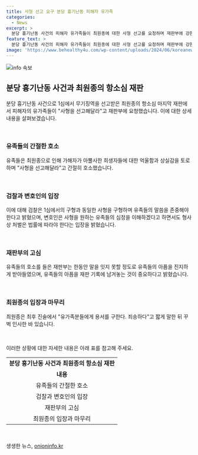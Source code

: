 ```yaml
---
title: 사형 선고 요구 분당 흉기난동 피해자 유가족
categories:
  - News
excerpt: >
  분당 흉기난동 사건의 피해자 유가족들이 최원종에 대한 사형 선고를 요청하며 재판부에 강한 간절한 마음을 전했다. 피해자들의 유족은 최원종의 범행으로 생을 마감한 가슴 아픈 이야기를 털어놓았고, 검찰은 사형을 구형하고자 했다. 반면 최원종의 변호인은 피고와 가족이 깊이 반성하고 있으며, 법률에 따른 형사상 처벌을 지켜야 한다고 주장했다. 최원종은 유족들에게 용서를 구하며 사과했다. 1심 구형과 동일한 사형이 구형되었으며, 유가족들의 진술은 재판 기록에 남기 위해 이 절차를 진행한 것이라고 밝혔다.
feature_text: >
  분당 흉기난동 사건의 피해자 유가족들이 최원종에 대한 사형 선고를 요청하며 재판부에 강한 간절한 마음을 전했다. 피해자들의 유족은 최원종의 범행으로 생을 마감한 가슴 아픈 이야기를 털어놓았고, 검찰은 사형을 구형하고자 했다. 반면 최원종의 변호인은 피고와 가족이 깊이 반성하고 있으며, 법률에 따른 형사상 처벌을 지켜야 한다고 주장했다. 최원종은 유족들에게 용서를 구하며 사과했다. 1심 구형과 동일한 사형이 구형되었으며, 유가족들의 진술은 재판 기록에 남기 위해 이 절차를 진행한 것이라고 밝혔다.
image: 'https://www.behealthy4u.com/wp-content/uploads/2024/06/koreanews.jpg'
---
```


<p><img src="https://www.behealthy4u.com/wp-content/uploads/2024/06/koreanews.jpg" alt="info 속보" /></p>

<h2 data-ke-size="size26">분당 흉기난동 사건과 최원종의 항소심 재판</h2>

<p>분당 흉기난동 사건으로 1심에서 무기징역을 선고받은 최원종의 항소심 마지막 재판에서 피해자의 유가족들이 "사형을 선고해달라"고 재판부에 요청했습니다. 이에 대한 상세 내용을 살펴보겠습니다.</p>

<p data-ke-size="size16">&nbsp;</p>

<h3>유족들의 간절한 호소</h3>

<p>유족들은 최원종으로 인해 가해자가 아뿔사한 희생자들에 대한 억울함과 상실감을 토로하며 "사형을 선고해달라"고 간절히 호소했습니다.</p>

<p data-ke-size="size16">&nbsp;</p>

<h3>검찰과 변호인의 입장</h3>

<p>이에 대해 검찰은 1심에서의 구형과 동일한 사형을 구형하며 유족들의 말씀을 존중해야 한다고 밝혔으며, 변호인은 사형을 원하는 유족들의 심정을 이해하겠다고 하면서도 형사상 처벌은 법률에 따라야 한다는 입장을 밝혔습니다.</p>

<p data-ke-size="size16">&nbsp;</p>

<h3>재판부의 고심</h3>

<p>유족들의 호소를 들은 재판부는 한동안 말을 잇지 못할 정도로 유족들의 아픔을 진지하게 받아들였으며, 유족들의 아픔을 재판 기록에 남겨놓는 것이 중요하다고 밝혔습니다.</p>

<p data-ke-size="size16">&nbsp;</p>

<h3>최원종의 입장과 마무리</h3>

<p>최원종은 최후 진술에서 "유가족분들에게 용서를 구한다. 죄송하다"고 짧게 말한 뒤 꾸벅 인사한 바 있습니다.</p>

<p data-ke-size="size16">&nbsp;</p>

<p>이러한 상황에 대한 자세한 내용은 아래 표를 참고해 주세요.</p>

<table>
    <tr>
        <td style="text-align: center; height: 17px;"><b>분당 흉기난동 사건과 최원종의 항소심 재판</b></td>
    </tr>
    <tr>
        <td style="text-align: center; height: 17px;"><b>내용</b></td>
    </tr>
    <tr>
        <td style="text-align: center; height: 17px;">유족들의 간절한 호소</td>
    </tr>
    <tr>
        <td style="text-align: center; height: 17px;">검찰과 변호인의 입장</td>
    </tr>
    <tr>
        <td style="text-align: center; height: 17px;">재판부의 고심</td>
    </tr>
    <tr>
        <td style="text-align: center; height: 17px;">최원종의 입장과 마무리</td>
    </tr>
</table>

<p data-ke-size="size16">&nbsp;</p>
생생한 뉴스, <a href="https://onioninfo.kr" rel="dofollow">onioninfo.kr</a>


